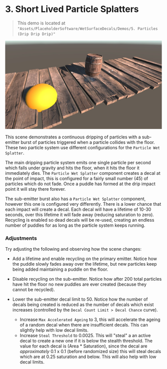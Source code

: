 # 3. Short Lived Particle Splatters

> This demo is located at `"Assets/PlaceholderSoftware/WetSurfaceDecals/Demos/5. Particles (Drip Drip Drip)"`

![Demo Scene 4](../images/DemoScene5Particles.jpg)

This scene demonstrates a continuous dripping of particles with a sub-emitter burst of particles triggered when a particle collides with the floor. These two particle system use different configurations for the `Particle Wet Splatter`.

The main dripping particle system emits one single particle per second which falls under gravity and hits the floor, when it hits the floor it immediately dies. The `Particle Wet Splatter` component creates a decal at the point of impact, this is configured for a fairly small number (45) of particles which do not fade. Once a puddle has formed at the drip impact point it will stay there forever.

The sub-emitter burst also has a `Particle Wet Splatter` component, however this one is configured very differently. There is a lower chance that each impact will create a decal. Each decal will have a lifetime of 10-30 seconds, over this lifetime it will fade away (reducing saturation to zero). Recycling is enabled so dead decals will be re-used, creating an endless number of puddles for as long as the particle system keeps running.

### Adjustments

Try adjusting the following and observing how the scene changes:

 - Add a lifetime and enable recycling on the primary emitter. Notice how the puddle slowly fades away over the lifetime, but new particles keep being added maintaining a puddle on the floor.

 - Disable recycling on the sub-emitter. Notice how after 200 total particles have hit the floor no new puddles are ever created (because they cannot be recycled).

 - Lower the sub-emitter decal limit to 50. Notice how the number of decals being created is reduced as the number of decals which exist increases (controlled by the `Decal Count Limit > Decal Chance` curve).
    - Increase `Max Accelerated Ageing` to 3, this will accelerate the ageing of a random decal when there are insufficient decals. This can slightly help with low decal limits.
    - Increase `Steal Threshold` to 0.0025. This will "steal" a an active decal to create a new one if it is below the stealth threshold. The value for each decal is (Area * Saturation), since the decal are _approximately_ 0.1 x 0.1 (before randomized size) this will steal decals which are at 0.25 saturation and below. This will also help with low decal limits.